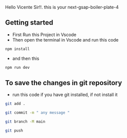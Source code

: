 Hello Vicente Sir!!.
this is your next-gsap-boiler-plate-4

## Getting started

- First Run this Project in Vscode
- Then open the terminal in Vscode and run this code

```bash
npm install
```

- and then this

```bash
npm run dev
```

## To save the changes in git repository

- run this code if you have git installed, if not install it

```bash
git add .

git commit -m " any message "

git branch -M main

git push
```